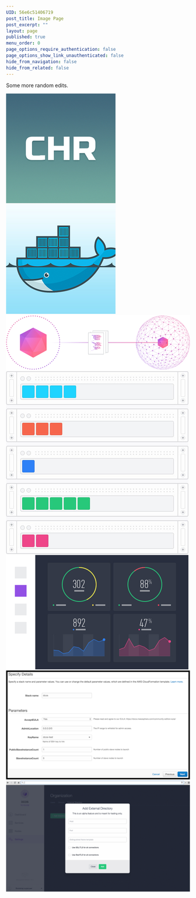```yaml
---
UID: 56e6c51406719
post_title: Image Page
post_excerpt: ""
layout: page
published: true
menu_order: 0
page_options_require_authentication: false
page_options_show_link_unauthenticated: false
hide_from_navigation: false
hide_from_related: false
---
```

Some more random edits.

![Alt text][1] ![Alt text][2] ![Alt text][3] ![Alt text][4] ![Alt text][5] ![Alt text][6] ![Alt text][7]

 [1]: /assets/images/chronos.jpg
 [2]: /assets/images/docker.jpg
 [3]: /assets/images/learn-deploy.jpg
 [4]: /assets/images/learn-interface-ui.jpg
 [5]: /assets/images/learn-interface-ui-2.jpg
 [6]: /assets/images/services.png
 [7]: /assets/images/test1.gif

